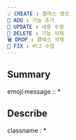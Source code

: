```yaml
---
💡 CREATE : 클래스 생성
🎲 ADD : 기능 추가
🔨 UPDATE : 내용 수정
📍 DELETE : 기능 삭제
🗑 DROP : 클래스 삭제 
🧨 FIX : 버그 수정
---
```

## Summary
emoji message :: *

## Describe
classname : *
